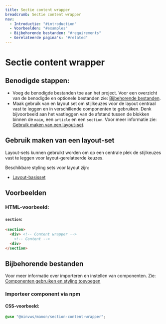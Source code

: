 ```yaml
---
title: Sectie content wrapper
breadcrumb: Sectie content wrapper
nav:
  - Introductie: "#introduction"
  - Voorbeelden: "#examples"
  - Bijbehorende bestanden: "#requirements"
  - Gerelateerde pagina's: "#related"
---
```


<h1 id="introduction">Sectie content wrapper</h1>

## Benodigde stappen:

- Voeg de benodigde bestanden toe aan het project. Voor een overzicht van de benodigde en
  optionele bestanden zie:
  [Bijbehorende bestanden](#requirements).
- Maak gebruik van en layout set om stijlkeuzes voor de layout centraal vast te leggen en
  in verschillende componenten te gebruiken. Denk bijvoorbeeld aan het vastleggen van de
  afstand tussen de blokken binnen de `main`, een `article` en een
  `section`. Voor meer informatie zie:
  [Gebruik maken van een layout-set](#layout-set).

<h2 id="layout-set">Gebruik maken van een layout-set</h2>

Layout-sets kunnen gebruikt worden om op een centrale plek de stijlkeuzes vast te leggen
voor layout-gerelateerde keuzes.

Beschikbare styling sets voor layout zijn:

- [Layout-basisset](/components/layout/layout-set)

<h2 id="examples">Voorbeelden</h2>

### HTML-voorbeeld:

#### `section`:

```html
<section>
  <div> <!-- Content wrapper -->
    <!-- Content -->
  <div>
</section>
```

<h2 id="requirements">Bijbehorende bestanden</h2>

Voor meer informatie over importeren en instellen van componenten. Zie:
[Componenten gebruiken en styling toevoegen](/documentation/import-styling)

### Importeer component via npm

#### CSS-voorbeeld:

```css
@use "@minvws/manon/section-content-wrapper";
```
